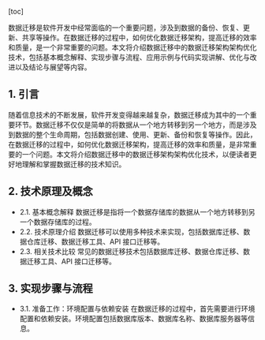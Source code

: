 
[toc]                    
                
                
数据迁移是软件开发中经常面临的一个重要问题，涉及到数据的备份、恢复、更新、共享等操作。在数据迁移的过程中，如何优化数据迁移架构，提高迁移的效率和质量，是一个非常重要的问题。本文将介绍数据迁移中的数据迁移架构架构优化技术，包括基本概念解释、实现步骤与流程、应用示例与代码实现讲解、优化与改进以及结论与展望等内容。

## 1. 引言

随着信息技术的不断发展，软件开发变得越来越复杂，数据迁移成为其中的一个重要环节。数据迁移不仅仅是简单的将数据从一个地方转移到另一个地方，而是涉及到数据的整个生命周期，包括数据创建、使用、更新、备份和恢复等操作。因此，在数据迁移的过程中，如何优化数据迁移架构，提高迁移的效率和质量，是非常重要的一个问题。本文将介绍数据迁移中的数据迁移架构架构优化技术，以便读者更好地理解和掌握数据迁移的技术知识。

## 2. 技术原理及概念

- 2.1. 基本概念解释
数据迁移是指将一个数据存储库的数据从一个地方转移到另一个数据存储库的过程。
- 2.2. 技术原理介绍
数据迁移可以使用多种技术来实现，包括数据库迁移、数据仓库迁移、数据迁移工具、API 接口迁移等。
- 2.3. 相关技术比较
常见的数据迁移技术包括数据库迁移、数据仓库迁移、数据迁移工具、API 接口迁移等。

## 3. 实现步骤与流程

- 3.1. 准备工作：环境配置与依赖安装
在数据迁移的过程中，首先需要进行环境配置和依赖安装。环境配置包括数据库版本、数据库名称、数据库服务器等信息。

